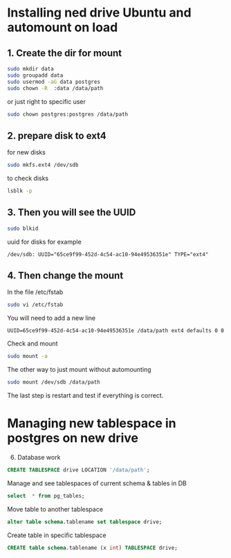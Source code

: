 # Installing ned drive Ubuntu and automount on load
## 1. Create the dir for mount 
```bash 
sudo mkdir data 
sudo groupadd data 
sudo usermod -aG data postgres
sudo chown -R  :data /data/path 
```
or just right to specific user 
```bash 
sudo chown postgres:postgres /data/path
```
## 2. prepare disk to ext4 
for new disks 
```bash 
sudo mkfs.ext4 /dev/sdb
```
to check disks
```bash 
lsblk -p
```

## 3. Then you will see the UUID
```bash 
sudo blkid
```

uuid for disks for example 
```
/dev/sdb: UUID="65ce9f99-452d-4c54-ac10-94e49536351e" TYPE="ext4"
```
## 4. Then change the mount 
In the file /etc/fstab
```bash 
sudo vi /etc/fstab
```
You will need to add a new line 
```
UUID=65ce9f99-452d-4c54-ac10-94e49536351e /data/path ext4 defaults 0 0   
```

Check and mount 
```bash
sudo mount -a 
```

The other way to just mount without automounting 
```bash
sudo mount /dev/sdb /data/path
```

The last step is restart and test if everything is correct.

# Managing new tablespace in postgres on new drive 
6. Database work 
```sql
CREATE TABLESPACE drive LOCATION '/data/path';

```
Manage and see tablespaces of current schema & tables in DB
```sql 
select  * from pg_tables; 
```

Move table to another tablespace 
```sql 
alter table schema.tablename set tablespace drive;
```

Create table in specific tablespace 
```sql 
CREATE table schema.tablename (x int) TABLESPACE drive;
```